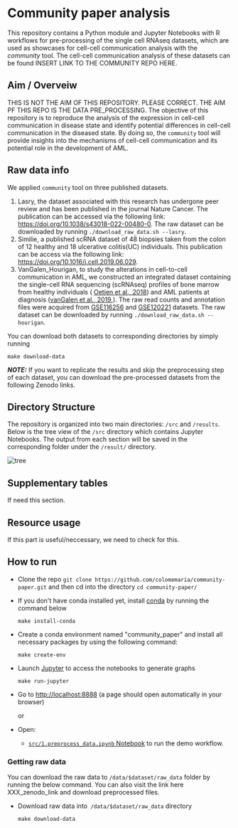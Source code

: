 # Community paper analysis

This repository contains a Python module and Jupyter Notebooks with R workflows for pre-processing of the single cell RNAseq datasets, which are used as showcases for cell-cell communication analysis with the _community_ tool. The cell-cell communication analysis of these datasets can be found INSERT LINK TO THE COMMUNITY REPO HERE. 

## Aim / Overveiw

THIS IS NOT THE AIM OF THIS REPOSITORY. PLEASE CORRECT. THE AIM PF THIS REPO IS THE DATA PRE_PROCESSING.
The objective of this repository is to reproduce the analysis of the expression in cell-cell communication in disease state and identify potential differences in cell-cell communication in the diseased state. By doing so, the `community` tool will provide insights into the mechanisms of cell-cell communication and its potential role in the development of AML.


## Raw data info
We applied `community` tool on three published datasets.
    
1. Lasry, the dataset associated with this research has undergone peer review and has been published in the journal Nature Cancer. The publication can be accessed via the following link: https://doi.org/10.1038/s43018-022-00480-0. The raw dataset can be downloaded by running `./download_raw_data.sh --lasry`. 
2. Similie, a published scRNA dataset of 48 biopsies taken from the colon of 12 healthy and 18 ulcerative colitis(UC) individuals. This publication can be access via the following link: https://doi.org/10.1016/j.cell.2019.06.029. 
3. VanGalen_Hourigan, to study the alterations in cell-to-cell communication in AML, we constructed an integrated dataset containing the single-cell RNA sequencing (scRNAseq) profiles of bone marrow from healthy individuals ( [Oetjen et al., 2018](https://doi.org/10.1172/jci.insight.124928)) and AML patients at diagnosis ([vanGalen et al., 2019](https://doi.org/10.1016/j.cell.2019.01.031),). The raw read counts and annotation files were acquired from [GSE116256](https://www.ncbi.nlm.nih.gov/geo/query/acc.cgi?acc=GSE116256) and [GSE120221](https://www.ncbi.nlm.nih.gov/geo/query/acc.cgi?acc=GSE120221) datasets. The raw dataset can be downloaded by running `./download_raw_data.sh --hourigan`.

You can download both datasets to corresponding directories by simply running

`make download-data`

**_NOTE:_** If you want to replicate the results and skip the preprocessing step of each dataset, you can download the pre-processed datasets from the following Zenodo links. 


## Directory Structure

The repository is organized into two main directories: `/src` and `/results`. Below is the tree view of the `/src` directory which contains Jupyter Notebooks. The output from each section will be saved in the corresponding folder under the `/result/` directory.

![tree](https://imageupload.io/ib/JTjnBXgh9xdNnUa_1692782470.png)


## Supplementary tables

If need this section.


## Resource usage

If this part is useful/neccessary, we need to check for this.

## How to run

- Clone the repo ```git clone https://github.com/colomemaria/community-paper.git``` and then cd into the directory ```cd community-paper/```

- If you don't have conda installed yet, install [conda](https://conda.io/miniconda.html) by running the command below

    ```
    make install-conda
    ```

- Create a conda environment named "community_paper" and install all necessary packages by using the following command:

    ```
    make create-env
    ```
- Launch [Jupyter](https://jupyter.org/) to access the notebooks to generate graphs

    ```
    make run-jupyter
    ```

- Go to [http://localhost:8888](http://localhost:8888) (a page should open automatically in your browser) 

    or
    
- Open:
    - [`src/1.preprocess_data.ipynb` Notebook](http://localhost:8888/notebooks/src/1.preprocess_data.ipynb) to run the demo workflow.
    
### Getting raw data

You can download the raw data to `/data/$dataset/raw_data` folder by running the below command. You can also visit the link here XXX_zenodo_link and download preprocessed files. 

- Download raw data into` /data/$dataset/raw_data` directory

    ```
    make download-data
    ```
